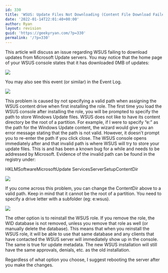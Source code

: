```yaml
---
id: 330
title: 'WSUS: Update Files Not Downloading (Content File Download Failed)'
date: '2022-01-14T22:01:40+00:00'
author: Ryan
layout: revision
guid: 'https://geekyryan.com/?p=330'
permalink: '/?p=330'
---
```


This article will discuss an issue regarding WSUS failing to download updates from Microsoft Update servers. You may notice that the home page of your WSUS console states that it has downloaded 0MB of updates:

[![](https://geekyryan.com/wp-content/uploads/2016/11/2016-11-18_10h02_21.png)](https://geekyryan.com/wp-content/uploads/2016/11/2016-11-18_10h02_21.png)

You may also see this event (or similar) in the Event Log.

[![](https://geekyryan.com/wp-content/uploads/2016/11/2016-11-15_16h39_32.png)](https://geekyryan.com/wp-content/uploads/2016/11/2016-11-15_16h39_32.png)

This problem is caused by not specifying a valid path when assigning the WSUS content drive when first installing the role. The first time you load the WSUS console after installing the role, you will be prompted to specify the path to store Windows Update files. WSUS does not like to have its content directory be the root of a partition. For example, if I were to specify “e:” as the path for the Windows Update content, the wizard would give you an error message stating that the path is not valid. However, it doesn’t prompt you to re-enter the path if you click close. The WSUS console opens immediately after and that invalid path is where WSUS will try to store your update files. This is and has been a known bug for a while and needs to be addressed by Microsoft. Evidence of the invalid path can be found in the registry under:

HKLMSoftwareMicrosoftUpdate ServicesServerSetupContentDir

[![](https://geekyryan.com/wp-content/uploads/2016/11/2016-11-15_16h39_44.png)](https://geekyryan.com/wp-content/uploads/2016/11/2016-11-15_16h39_44.png)

If you come across this problem, you can change the ContentDir above to a valid path. Keep in mind that it cannot be the root of a partition. You need to specify a drive letter with a subfolder (eg: e:wsus).

[![](https://geekyryan.com/wp-content/uploads/2016/11/2016-12-21_14h54_54.png)](https://geekyryan.com/wp-content/uploads/2016/11/2016-12-21_14h54_54.png)

The other option is to reinstall the WSUS role. If you remove the role, the WID database is not removed, unless you remove that role as well (or manually delete the database). This means that when you reinstall the WSUS role, it will be able to use that same database and any clients that have contacted the WSUS server will immediately show up in the console. The same is true for update metadata. The new WSUS installation will still have the same approvals, denials, etc. as the old installation.

Regardless of what option you choose, I suggest rebooting the server after you make the changes.